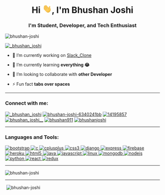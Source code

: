 <h1 align="center">Hi <img src="https://raw.githubusercontent.com/Bhushan-joshi/Bhushan-joshi/master/wave.gif" width="30px">, I'm Bhushan Joshi</h1>
<h3 align="center">I'm Student, Developer, and Tech Enthusiast</h3>

<p align="left"> <img src="https://komarev.com/ghpvc/?username=bhushan-joshi&label=Profile%20views&color=0e75b6&style=flat-square" alt="bhushan-joshi" /> </p>

<p align="left"> <a href="https://twitter.com/_bhushan_joshi" target="blank"><img src="https://img.shields.io/twitter/follow/_bhushan_joshi?logo=twitter&style=for-the-badge" alt="_bhushan_joshi" /></a> </p>

- 🔭 I’m currently working on [Slack_Clone](https://github.com/Bhushan-joshi/Slack_Clone)

- 🌱 I’m currently learning **everything 😂**

- 👯 I’m looking to collaborate with **other Developer**

- ⚡ Fun fact **tabs over spaces**
<hr>
<h3 align="left">Connect with me:</h3>
<p align="left">
<a href="https://twitter.com/_bhushan_joshi" target="blank"><img align="center" src="https://cdn.jsdelivr.net/npm/simple-icons@3.0.1/icons/twitter.svg" alt="_bhushan_joshi" height="30" width="40" /></a>
<a href="https://linkedin.com/in/bhushan-joshi-6340241bb" target="blank"><img align="center" src="https://cdn.jsdelivr.net/npm/simple-icons@3.0.1/icons/linkedin.svg" alt="bhushan-joshi-6340241bb" height="30" width="40" /></a>
<a href="https://stackoverflow.com/users/14195857" target="blank"><img align="center" src="https://cdn.jsdelivr.net/npm/simple-icons@3.0.1/icons/stackoverflow.svg" alt="14195857" height="30" width="40" /></a>
<a href="https://instagram.com/bhushan_joshi__" target="blank"><img align="center" src="https://cdn.jsdelivr.net/npm/simple-icons@3.0.1/icons/instagram.svg" alt="bhushan_joshi__" height="30" width="40" /></a>
<a href="https://www.codechef.com/users/bhushan911" target="blank"><img align="center" src="https://cdn.jsdelivr.net/npm/simple-icons@3.1.0/icons/codechef.svg" alt="bhushan911" height="30" width="40" /></a>
<a href="https://www.hackerrank.com/bhushanjoshi" target="blank"><img align="center" src="https://cdn.jsdelivr.net/npm/simple-icons@3.0.1/icons/hackerrank.svg" alt="bhushanjoshi" height="30" width="40" /></a>
</p>
<hr>
<h3 align="left">Languages and Tools:</h3>
<p align="left"><a href="https://getbootstrap.com" target="_blank"> <img src="https://devicons.github.io/devicon/devicon.git/icons/bootstrap/bootstrap-plain.svg" alt="bootstrap" width="40" height="40"/> </a> <a href="https://www.cprogramming.com/" target="_blank"> <img src="https://devicons.github.io/devicon/devicon.git/icons/c/c-original.svg" alt="c" width="40" height="40"/> </a> <a href="https://www.w3schools.com/cpp/" target="_blank"> <img src="https://devicons.github.io/devicon/devicon.git/icons/cplusplus/cplusplus-original.svg" alt="cplusplus" width="40" height="40"/> </a> <a href="https://www.w3schools.com/css/" target="_blank"> <img src="https://devicons.github.io/devicon/devicon.git/icons/css3/css3-original-wordmark.svg" alt="css3" width="40" height="40"/> </a> <a href="https://www.djangoproject.com/" target="_blank"> <img src="https://devicons.github.io/devicon/devicon.git/icons/django/django-original.svg" alt="django" width="40" height="40"/> </a> <a href="https://expressjs.com" target="_blank"> <img src="https://devicons.github.io/devicon/devicon.git/icons/express/express-original-wordmark.svg" alt="express" width="40" height="40"/> </a> <a href="https://firebase.google.com/" target="_blank"> <img src="https://www.vectorlogo.zone/logos/firebase/firebase-icon.svg" alt="firebase" width="40" height="40"/> </a> <a href="https://heroku.com" target="_blank"> <img src="https://www.vectorlogo.zone/logos/heroku/heroku-icon.svg" alt="heroku" width="40" height="40"/> </a> <a href="https://www.w3.org/html/" target="_blank"> <img src="https://devicons.github.io/devicon/devicon.git/icons/html5/html5-original-wordmark.svg" alt="html5" width="40" height="40"/> </a> <a href="https://www.java.com" target="_blank"> <img src="https://devicons.github.io/devicon/devicon.git/icons/java/java-original-wordmark.svg" alt="java" width="40" height="40"/> </a> <a href="https://developer.mozilla.org/en-US/docs/Web/JavaScript" target="_blank"> <img src="https://devicons.github.io/devicon/devicon.git/icons/javascript/javascript-original.svg" alt="javascript" width="40" height="40"/> </a> <a href="https://www.linux.org/" target="_blank"> <img src="https://devicons.github.io/devicon/devicon.git/icons/linux/linux-original.svg" alt="linux" width="40" height="40"/> </a> <a href="https://www.mongodb.com/" target="_blank"> <img src="https://devicons.github.io/devicon/devicon.git/icons/mongodb/mongodb-original-wordmark.svg" alt="mongodb" width="40" height="40"/> </a> <a href="https://nodejs.org" target="_blank"> <img src="https://devicons.github.io/devicon/devicon.git/icons/nodejs/nodejs-original-wordmark.svg" alt="nodejs" width="40" height="40"/> </a> <a href="https://www.python.org" target="_blank"> <img src="https://devicons.github.io/devicon/devicon.git/icons/python/python-original.svg" alt="python" width="40" height="40"/> </a> <a href="https://reactjs.org/" target="_blank"> <img src="https://devicons.github.io/devicon/devicon.git/icons/react/react-original-wordmark.svg" alt="react" width="40" height="40"/> </a> <a href="https://redux.js.org" target="_blank"> <img src="https://devicons.github.io/devicon/devicon.git/icons/redux/redux-original.svg" alt="redux" width="40" height="40"/> </a> </p>
<hr>
<p><img align="center" src="https://github-readme-stats.vercel.app/api/top-langs?username=bhushan-joshi&show_icons=true&locale=en&layout=compact" alt="bhushan-joshi" /></p>
<hr>

<p>&nbsp;<img align="center" src="https://github-readme-stats.vercel.app/api?username=bhushan-joshi&show_icons=true" alt="bhushan-joshi" /></p>

